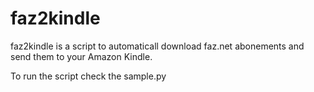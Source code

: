 faz2kindle
==========

faz2kindle is a script to automaticall download faz.net abonements and send them to your Amazon Kindle. 

To run the script check the sample.py